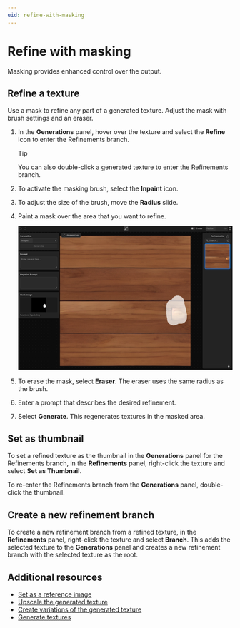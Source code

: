 ```yaml
---
uid: refine-with-masking
---
```


# Refine with masking

Masking provides enhanced control over the output.

## Refine a texture

Use a mask to refine any part of a generated texture. Adjust the mask with brush settings and an eraser.

1. In the **Generations** panel, hover over the texture and select the **Refine** icon to enter the Refinements branch.

   > [!TIP]
   > You can also double-click a generated texture to enter the Refinements branch.

1. To activate the masking brush, select the **Inpaint** icon.
1. To adjust the size of the brush, move the **Radius** slide.
1. Paint a mask over the area that you want to refine.

    ![Example masking](../images/masking.png)
1. To erase the mask, select **Eraser**. The eraser uses the same radius as the brush.
1. Enter a prompt that describes the desired refinement.
1. Select **Generate**. This regenerates textures in the masked area.

## Set as thumbnail

To set a refined texture as the thumbnail in the **Generations** panel for the Refinements branch, in the **Refinements** panel, right-click the texture and select **Set as Thumbnail**.

To re-enter the Refinements branch from the  **Generations** panel, double-click the thumbnail.

## Create a new refinement branch

To create a new refinement branch from a refined texture, in the **Refinements** panel, right-click the texture and select **Branch**. This adds the selected texture to the **Generations** panel and creates a new refinement branch with the selected texture as the root.

## Additional resources

* [Set as a reference image](xref:set-as-reference)
* [Upscale the generated texture](xref:upscale)
* [Create variations of the generated texture](xref:create-variations)
* [Generate textures](xref:generate)